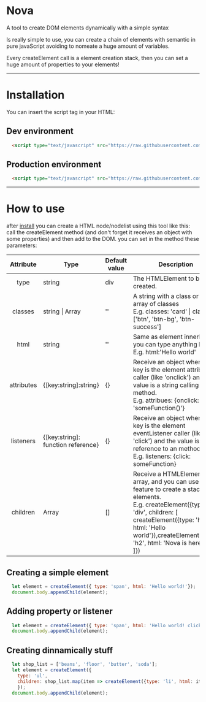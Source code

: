 # Nova
A tool to create DOM elements dynamically with a simple syntax

Is really simple to use, you can create a chain of elements with semantic in pure javaScript avoiding to nomeate a huge amount of variables.

Every createElement call is a element creation stack, then you can set a huge amount of properties to your elements!

---
# Installation

You can insert the script tag in your HTML:

## Dev environment
```html
  <script type="text/javascript" src="https://raw.githubusercontent.com/hfabio/Nova/master/Nova.dev.js"></script>
```
## Production environment
```html
  <script type="text/javascript" src="https://raw.githubusercontent.com/hfabio/Nova/master/Nova.min.js"></script>
```

---
# How to use

after [install](#installation) you can create a HTML node/nodelist using this tool like this:
call the createElement method (and don't forget it receives an object with some properties) and then add to the DOM.
you can set in the method these parameters:


|  Attribute 	| Type                                	| Default value 	| Description                                                                                                                                                                                                                                             	|
|:----------:	|-------------------------------------	|---------------	|---------------------------------------------------------------------------------------------------------------------------------------------------------------------------------------------------------------------------------------------------------	|
|    type    	| string                              	| div           	| The HTMLElement to be created.                                                                                                                                                                                                                          	|
|   classes  	| string \| Array<string>             	| ''            	| A string with a class or an array of classes<br>E.g. classes: 'card' \| classes: ['btn', 'btn-bg', 'btn-success']                                                                                                                                       	|
|    html    	| string                              	| ''            	| Same as element innerHTML, you can type anything here<br>E.g. html:'Hello world'                                                                                                                                                                        	|
| attributes 	| {[key:string]:string}              	| {}            	| Receive an object where the key is the element attribute caller (like 'onclick') and the value is a string calling an method.<br>E.g. attribues: {onclick: 'someFunction()'}                                                                            	|
|  listeners 	| {[key:string]: function reference} 	| {}            	| Receive an object where the key is the element eventListener caller (like 'click') and the value is a reference to an method.<br>E.g. listeners: {click: someFunction}                                                                                  	|
|  children  	| Array<HTMLElement>                  	| []            	| Receive a HTMLElement array, and you can use this feature to create a stack of elements.<br>E.g. createElement({type: 'div', children: [<br>createElement({type: 'h1', html: 'Hello world'}),createElement({type: 'h2', html: 'Nova is here!'}),<br>]}) 	|



## Creating a simple element

```javascript
  let element = createElement({ type: 'span', html: 'Hello world!'});
  document.body.appendChild(element);
```

## Adding property or listener

```javascript
  let element = createElement({ type: 'span', html: 'Hello world! click me', attributes: { onclick: 'alert("teste")' }});
  document.body.appendChild(element);
```

## Creating dinnamically stuff

```javascript
  let shop_list = ['beans', 'floor', 'butter', 'soda'];
  let element = createElement({
    type: 'ul',
    children: shop_list.map(item => createElement({type: 'li', html: item}))
    });
  document.body.appendChild(element);
```

